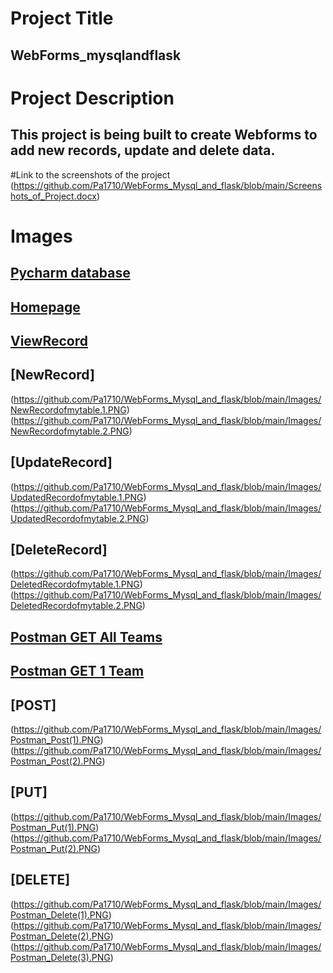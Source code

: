 # Project Title
## WebForms_mysqlandflask

# Project Description
## This project is being built to create Webforms to add new records, update and delete data.

#Link to the screenshots of the project (https://github.com/Pa1710/WebForms_Mysql_and_flask/blob/main/Screenshots_of_Project.docx)

# Images
## [Pycharm database](https://github.com/Pa1710/WebForms_Mysql_and_flask/blob/main/Images/Pycharm%20database.PNG)
## [Homepage](https://github.com/Pa1710/WebForms_Mysql_and_flask/blob/main/Images/Homepageofmyproject.png)
## [ViewRecord](https://github.com/Pa1710/WebForms_Mysql_and_flask/blob/main/Images/ViewOfRecord.PNG)
## [NewRecord]
(https://github.com/Pa1710/WebForms_Mysql_and_flask/blob/main/Images/NewRecordofmytable.1.PNG)
(https://github.com/Pa1710/WebForms_Mysql_and_flask/blob/main/Images/NewRecordofmytable.2.PNG)
## [UpdateRecord]
(https://github.com/Pa1710/WebForms_Mysql_and_flask/blob/main/Images/UpdatedRecordofmytable.1.PNG)
(https://github.com/Pa1710/WebForms_Mysql_and_flask/blob/main/Images/UpdatedRecordofmytable.2.PNG)
## [DeleteRecord]
(https://github.com/Pa1710/WebForms_Mysql_and_flask/blob/main/Images/DeletedRecordofmytable.1.PNG)
(https://github.com/Pa1710/WebForms_Mysql_and_flask/blob/main/Images/DeletedRecordofmytable.2.PNG)
## [Postman GET All Teams](https://github.com/Pa1710/WebForms_Mysql_and_flask/blob/main/Images/Postman_ViewAll.PNG)
## [Postman GET 1 Team](https://github.com/Pa1710/WebForms_Mysql_and_flask/blob/main/Images/Postman_Get2.PNG)
## [POST] 
(https://github.com/Pa1710/WebForms_Mysql_and_flask/blob/main/Images/Postman_Post(1).PNG)
(https://github.com/Pa1710/WebForms_Mysql_and_flask/blob/main/Images/Postman_Post(2).PNG)
## [PUT] 
(https://github.com/Pa1710/WebForms_Mysql_and_flask/blob/main/Images/Postman_Put(1).PNG)
(https://github.com/Pa1710/WebForms_Mysql_and_flask/blob/main/Images/Postman_Put(2).PNG)
## [DELETE] 
(https://github.com/Pa1710/WebForms_Mysql_and_flask/blob/main/Images/Postman_Delete(1).PNG)
(https://github.com/Pa1710/WebForms_Mysql_and_flask/blob/main/Images/Postman_Delete(2).PNG)
(https://github.com/Pa1710/WebForms_Mysql_and_flask/blob/main/Images/Postman_Delete(3).PNG)

